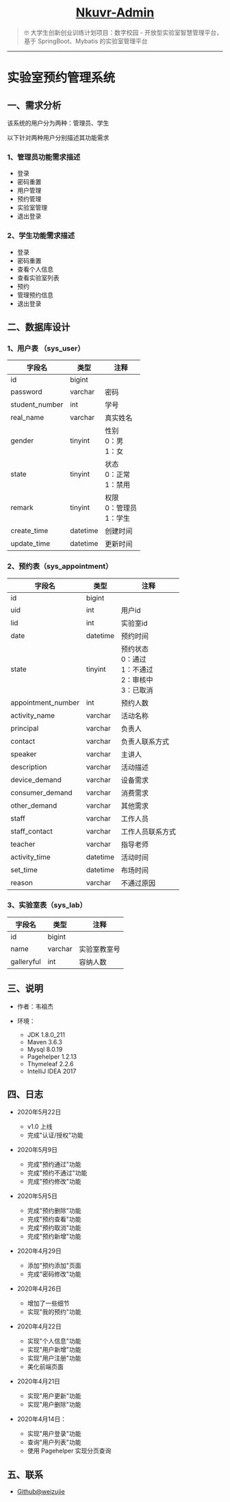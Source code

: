 <h1 align="center"><a href="https://github.com/weizujie/Nkuvr-Admin" target="_blank">Nkuvr-Admin</a></h1>

> :nerd_face: 大学生创新创业训练计划项目：数字校园 - 开放型实验室智慧管理平台，基于 SpringBoot、Mybatis 的实验室管理平台

------------------------------


# 实验室预约管理系统

## 一、需求分析

该系统的用户分为两种：管理员、学生

以下针对两种用户分别描述其功能需求

### 1、管理员功能需求描述

- 登录
- 密码重置
- 用户管理
- 预约管理
- 实验室管理
- 退出登录 

### 2、学生功能需求描述

- 登录
- 密码重置
- 查看个人信息
- 查看实验室列表
- 预约
- 管理预约信息
- 退出登录

## 二、数据库设计

### 1、用户表 （sys_user）

| 字段名         | 类型     | 注释                           |
| -------------- | -------- | ------------------------------ |
| id             | bigint   |                                |
| password       | varchar  | 密码                           |
| student_number | int      | 学号                           |
| real_name      | varchar  | 真实姓名                       |
| gender         | tinyint  | 性别<br/>0：男<br/>1：女       |
| state          | tinyint  | 状态<br/>0：正常<br/>1：禁用   |
| remark         | tinyint  | 权限<br/>0：管理员<br/>1：学生 |
| create_time    | datetime | 创建时间                       |
| update_time    | datetime | 更新时间                       |



### 2、预约表（sys_appointment）

| 字段名             | 类型     | 注释                                                       |
| ------------------ | -------- | ---------------------------------------------------------- |
| id                 | bigint   |                                                            |
| uid                | int      | 用户id                                                     |
| lid                | int      | 实验室id                                                   |
| date               | datetime | 预约时间                                                   |
| state              | tinyint  | 预约状态<br>0：通过<br>1：不通过<br>2：审核中<br>3：已取消 |
| appointment_number | int      | 预约人数                                                   |
| activity_name      | varchar  | 活动名称                                                   |
| principal          | varchar  | 负责人                                                     |
| contact            | varchar  | 负责人联系方式                                             |
| speaker            | varchar  | 主讲人                                                     |
| description        | varchar  | 活动描述                                                   |
| device_demand      | varchar  | 设备需求                                                   |
| consumer_demand    | varchar  | 消费需求                                                   |
| other_demand       | varchar  | 其他需求                                                   |
| staff              | varchar  | 工作人员                                                   |
| staff_contact      | varchar  | 工作人员联系方式                                           |
| teacher            | varchar  | 指导老师                                                   |
| activity_time      | datetime | 活动时间                                                   |
| set_time           | datetime | 布场时间                                                   |
| reason             | varchar  | 不通过原因                                                 |


### 3、实验室表（sys_lab）

| 字段名     | 类型    | 注释         |
| ---------- | ------- | ------------ |
| id         | bigint  |              |
| name       | varchar | 实验室教室号 |
| galleryful | int     | 容纳人数     |




## 三、说明

- 作者：韦祖杰

- 环境：

    - JDK        1.8.0_211
    - Maven      3.6.3
    - Mysql      8.0.19
    - Pagehelper 1.2.13
    - Thymeleaf  2.2.6
    - IntelliJ IDEA 2017
      

## 四、日志

- 2020年5月22日
    - v1.0 上线
    - 完成"认证/授权"功能

- 2020年5月9日
    - 完成"预约通过"功能
    - 完成"预约不通过"功能
    - 完成"预约修改"功能

- 2020年5月5日
    - 完成"预约删除"功能
    - 完成"预约查看"功能
    - 完成"预约取消"功能
    - 完成"预约新增"功能

- 2020年4月29日
    - 添加"预约添加"页面
    - 完成"密码修改"功能

- 2020年4月26日
    - 增加了一些细节
    - 实现"我的预约"功能

- 2020年4月22日
    - 实现"个人信息"功能
    - 实现"用户新增"功能
    - 实现"用户注册"功能
    - 美化前端页面

- 2020年4月21日
    - 实现"用户更新"功能
    - 实现"用户删除"功能

- 2020年4月14日：
    - 实现"用户登录"功能
    - 查询"用户列表"功能
    - 使用 Pagehelper 实现分页查询
    
## 五、联系

- [Github@weizujie](https://github.com/weizujie)
  
